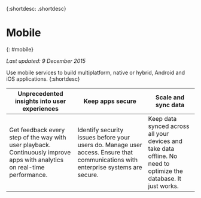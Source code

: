 {:shortdesc: .shortdesc} 

# Mobile
{: #mobile}

*Last updated: 9 December 2015*

Use mobile services to build multiplatform, native or hybrid, Android and iOS applications. 
{:shortdesc}


Unprecedented insights into user experiences | Keep apps secure | Scale and sync data
---- | ---- | ----
Get feedback every step of the way with user playback. Continuously improve apps with analytics on real-time performance. | Identify security issues before your users do. Manage user access. Ensure that communications with enterprise systems are secure. | Keep data synced across all your devices and take data offline. No need to optimize the database. It just works.
